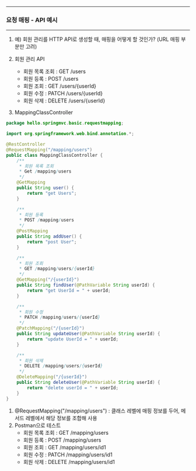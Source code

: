 -----
### 요청 매핑 - API 예시
-----
1. 예) 회원 관리를 HTTP API로 생성할 때, 매핑을 어떻게 할 것인가? (URL 매핑 부분만 고려)
2. 회원 관리 API
   - 회원 목록 조회 : GET /users
   - 회원 등록 : POST /users
   - 회원 조회 : GET /users/{userId}
   - 회원 수정 : PATCH /users/{userId}
   - 회원 삭제 : DELETE /users/{userId}

3. MappingClassController
```java
package hello.springmvc.basic.requestmapping;

import org.springframework.web.bind.annotation.*;

@RestController
@RequestMapping("/mapping/users")
public class MappingClassController {
    /**
     * 회원 목록 조회
     * Get /mapping/users
     */
    @GetMapping
    public String user() {
        return "get Users";
    }

    /**
     * 회원 등록
     * POST /mapping/users
     */
    @PostMapping
    public String addUser() {
        return "post User";
    }

    /**
     * 회원 조회
     * GET /mapping/users/{userId}
     */
    @GetMapping("/{userId}")
    public String findUser(@PathVariable String userId) {
        return "get UserId = " + userId;
    }

    /**
     * 회원 수정
     * PATCH /mapping/users/{userId}
     */
    @PatchMapping("/{userId}")
    public String updateUser(@PathVariable String userId) {
        return "update UserId = " + userId;
    }

    /**
     * 회원 삭제
     * DELETE /mapping/users/{userId}
     */
    @DeleteMapping("/{userId}")
    public String deleteUser(@PathVariable String userId) {
        return "delete userId = " + userId;
    }
}
```
1. @RequestMapping("/mapping/users") : 클래스 레벨에 매핑 정보를 두어, 메서드 레벨에서 해당 정보를 조합해 사용
2. Postman으로 테스트
   - 회원 목록 조회 : GET /mapping/users
   - 회원 등록 : POST /mapping/users
   - 회원 조회 : GET /mapping/users/id1
   - 회원 수정 : PATCH /mapping/users/id1
   - 회원 삭제 : DELETE /mapping/users/id1
